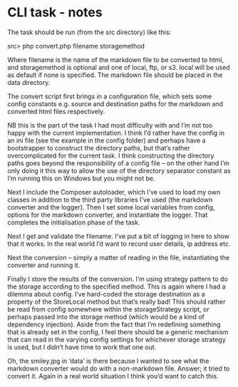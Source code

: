 # CLI task - notes

The task should be run (from the src directory) like this:

src> php convert.php filename storagemethod

Where filename is the name of the markdown file to be converted to html, and storagemethod is optional and one of local, ftp, or s3. local will be used as default if none is specified. The markdown file should be placed in the data directory.

The convert script first brings in a configuration file, which sets some config constants e.g. source and destination paths for the markdown and converted html files respectively.

NB this is the part of the task I had most difficulty with and I’m not too happy with the current implementation. I think I’d rather have the config in an ini file (see the example in the config folder) and perhaps have a bootstrapper to construct the directory paths, but that’s rather overcomplicated for the current task. I think constructing the directory paths goes beyond the responsibility of a config file – on the other hand I’m only doing it this way to allow the use of the directory separator constant as I’m running this on Windows but you might not be.

Next I include the Composer autoloader, which I’ve used to load my own classes in addition to the third party libraries I’ve used (the markdown converter and the logger). Then I set some local variables from config, options for the markdown converter, and instantiate the logger. That completes the initialisation phase of the task.

Next I get and validate the filename. I’ve put a bit of logging in here to show that it works. In the real world I’d want to record user details, ip address etc.

Next the conversion – simply a matter of reading in the file, instantiating the converter and running it.

Finally I store the results of the conversion. I’m using strategy pattern to do the storage according to the specified method. This is again where I had a dilemma about config. I’ve hard-coded the storage destination as a property of the StoreLocal method but that’s really bad! This should rather be read from config somewhere within the storageStrategy script, or perhaps passed into the storage method (which would be a kind of dependency injection). Aside from the fact that I’m redefining something that is already set in the config, I feel there should be a generic mechanism that can read in the varying config settings for whichever storage strategy is used, but I didn’t have time to work that one out.

Oh, the smiley.jpg in ‘data’ is there because I wanted to see what the markdown converter would do with a non-markdown file. Answer; it tried to convert it. Again in a real world situation I think you’d want to catch this.

